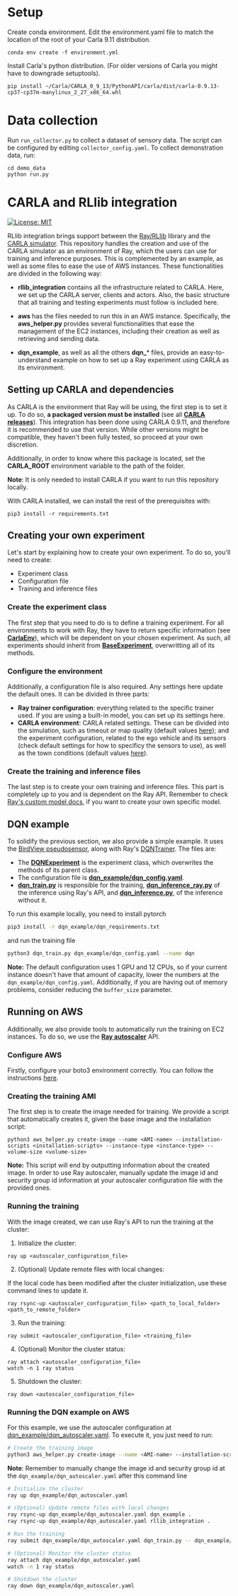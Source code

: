 # Setup
Create conda environment. Edit the environment.yaml file to match the location of the root of your Carla 9.11 distribution.
```
conda env create -f environment.yml
```

Install Carla's python distribution. (For older versions of Carla you might have to downgrade setuptools).

```
pip install ~/Carla/CARLA_0_9_13/PythonAPI/carla/dist/carla-0.9.13-cp37-cp37m-manylinux_2_27_x86_64.whl
```

# Data collection
Run `run_collector.py` to collect a dataset of sensory data. The script can be configured by
editing `collector_config.yaml`. To collect demonstration data, run:

```
cd demo_data
python run.py
```

# CARLA and RLlib integration

[![License: MIT](https://img.shields.io/badge/License-MIT-yellow.svg)](https://opensource.org/licenses/MIT)

RLlib integration brings support between the [Ray/RLlib](https://github.com/ray-project/ray) library and the [CARLA simulator](https://github.com/carla-simulator/carla). This repository handles the creation and use of the CARLA simulator as an environment of Ray, which the users can use for training and inference purposes. This is complemented by an example, as well as some files to ease the use of AWS instances. These functionalities are divided in the following way:

* **rllib_integration** contains all the infrastructure related to CARLA. Here, we set up the CARLA server, clients and actors. Also, the basic structure that all training and testing experiments must follow is included here.

* **aws** has the files needed to run this in an AWS instance. Specifically, the **aws_helper.py** provides several functionalities that ease the management of the EC2 instances, including their creation as well as retrieving and sending data.

* **dqn_example**, as well as all the others **dqn_*** files, provide an easy-to-understand example on how to set up a Ray experiment using CARLA as its environment.

## Setting up CARLA and dependencies

As CARLA is the environment that Ray will be using, the first step is to set it up. To do so, **a packaged version must be installed** (see all [**CARLA releases**](https://github.com/carla-simulator/carla/releases)). This integration has been done using CARLA 0.9.11, and therefore it is recommended to use that version. While other versions might be compatible, they haven't been fully tested, so proceed at your own discretion.

Additionally, in order to know where this package is located, set the **CARLA_ROOT** environment variable to the path of the folder.

**Note**: It is only needed to install CARLA if you want to run this repository locally.

With CARLA installed, we can install the rest of the prerequisites with:

`pip3 install -r requirements.txt`


## Creating your own experiment

Let's start by explaining how to create your own experiment. To do so, you'll need to create:

- Experiment class
- Configuration file
- Training and inference files


### Create the experiment class

The first step that you need to do is to define a training experiment. For all environments to work with Ray, they have to return specific information (see [**CarlaEnv**](https://github.com/carla-simulator/rllib-integration/blob/main/rllib_integration/carla_env.py)), which will be dependent on your chosen experiment. As such, all experiments should inherit from [**BaseExperiment**](https://github.com/carla-simulator/rllib-integration/blob/main/rllib_integration/base_experiment.py#L39), overwritting all of its methods.

### Configure the environment 

Additionally, a configuration file is also required. Any settings here update the default ones. It can be divided in three parts:

- **Ray trainer configuration**: everything related to the specific trainer used. If you are using a built-in model, you can set up its settings here.
- **CARLA environment**: CARLA related settings. These can be divided into the simulation, such as timeout or map quality (default values [here](https://github.com/carla-simulator/rllib-integration/blob/main/rllib_integration/carla_core.py#L23)); and the experiment configuration, related to the ego vehicle and its sensors (check default settings for how to specificy the sensors to use), as well as the town conditions (default values [here](https://github.com/carla-simulator/rllib-integration/blob/main/rllib_integration/base_experiment.py#L12)).

### Create the training and inference files

The last step is to create your own training and inference files. This part is completely up to you and is dependent on the Ray API. Remember to check [Ray's custom model docs](https://docs.ray.io/en/master/rllib-models.html#custom-models-implementing-your-own-forward-logic), if you want to create your own specific model.


## DQN example

To solidify the previous section, we also provide a simple example. It uses the [BirdView pseudosensor](https://github.com/carla-simulator/rllib-integration/blob/main/rllib_integration/sensors/bird_view_manager.py), along with Ray's [DQNTrainer](https://github.com/ray-project/ray/blob/master/rllib/agents/dqn/dqn.py#L285). The files are:

- The [**DQNExperiment**](https://github.com/carla-simulator/rllib-integration/blob/main/dqn_example/dqn_experiment.py#L19) is the experiment class, which overwrites the methods of its parent class.
- The configuration file is [**dqn_example/dqn_config.yaml**](https://github.com/carla-simulator/rllib-integration/blob/main/dqn_example/dqn_config.yaml).
- [**dqn_train.py**](https://github.com/carla-simulator/rllib-integration/blob/main/dqn_train.py) is responsible for the training, [**dqn_inference_ray.py**](https://github.com/carla-simulator/rllib-integration/blob/main/dqn_inference_ray.py) of the inference using Ray's API, and [**dqn_inference.py**](https://github.com/carla-simulator/rllib-integration/blob/main/dqn_inference.py), of the inference without it.

To run this example locally, you need to install pytorch
```bash 
pip3 install -r dqn_example/dqn_requirements.txt
```
and run the training file
```bash
python3 dqn_train.py dqn_example/dqn_config.yaml --name dqn
```

**Note:** The default configuration uses 1 GPU and 12 CPUs, so if your current instance doesn't have that amount of capacity, lower the numbers at the `dqn_example/dqn_config.yaml`. Additionally, if you are having out of memory problems, consider reducing the `buffer_size` parameter.


## Running on AWS

Additionally, we also provide tools to automatically run the training on EC2 instances. To do so, we use the [**Ray autoscaler**](https://docs.ray.io/en/latest/cluster/index.html) API.

### Configure AWS

Firstly, configure your boto3 environment correctly. You can follow the instructions [here](https://boto3.amazonaws.com/v1/documentation/api/latest/guide/configuration.html).

### Creating the training AMI

The first step is to create the image needed for training. We provide a script that automatically creates it, given the base image and the installation script:

```
python3 aws_helper.py create-image --name <AMI-name> --installation-scripts <installation-scripts> --instance-type <instance-type> --volume-size <volume-size>
```

**Note:** This script will end by outputting information about the created image. In order to use Ray autoscaler, manually update the image id and security group id information at your autoscaler configuration file with the provided ones.

### Running the training

With the image created, we can use Ray's API to run the training at the cluster:

1. Initialize the cluster:

```
ray up <autoscaler_configuration_file>
```

2. (Optional) Update remote files with local changes:

If the local code has been modified after the cluster initialization, use these command lines to update it.

```
ray rsync-up <autoscaler_configuration_file> <path_to_local_folder> <path_to_remote_folder>
```

3. Run the training:

```
ray submit <autoscaler_configuration_file> <training_file>
```

4. (Optional) Monitor the cluster status:

```
ray attach <autoscaler_configuration_file>
watch -n 1 ray status
```

5. Shutdown the cluster:

```
ray down <autoscaler_configuration_file>
```

### Running the DQN example on AWS

For this example, we use the autoscaler configuration at [dqn_example/dqn_autoscaler.yaml](https://github.com/carla-simulator/rllib-integration/blob/readme/dqn_example/dqn_autoscaler.yaml#L39). To execute it, you just need to run:

```bash
# Create the training image 
python3 aws_helper.py create-image --name <AMI-name> --installation-scripts install/install.sh --instance-type <instance-type> --volume-size <volume-size>
```

**Note**: Remember to manually change the image id and security group id at the `dqn_example/dqn_autoscaler.yaml` after this command line

```bash
# Initialize the cluster
ray up dqn_example/dqn_autoscaler.yaml

# (Optional) Update remote files with local changes
ray rsync-up dqn_example/dqn_autoscaler.yaml dqn_example .
ray rsync-up dqn_example/dqn_autoscaler.yaml rllib_integration .

# Run the training
ray submit dqn_example/dqn_autoscaler.yaml dqn_train.py -- dqn_example/dqn_config.yaml --auto

# (Optional) Monitor the cluster status 
ray attach dqn_example/dqn_autoscaler.yaml
watch -n 1 ray status

# Shutdown the cluster
ray down dqn_example/dqn_autoscaler.yaml
```

